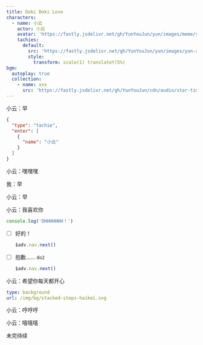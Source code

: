 ```yaml
---
title: Doki Doki Love
characters:
  - name: 小云
    actor: 小云
    avatar: 'https://fastly.jsdelivr.net/gh/YunYouJun/yun/images/meme/yun-good-alpha-compressed.png'
    tachies:
      default:
        src: 'https://fastly.jsdelivr.net/gh/YunYouJun/yun/images/yun-alpha-compressed.webp'
        style:
          transform: scale(1) translateY(5%)
bgm:
  autoplay: true
  collection:
    - name: xxx
      src: 'https://fastly.jsdelivr.net/gh/YunYouJun/cdn/audio/star-timer.mp3'
---
```


小云：早

```json
{
  "type": "tachie",
  "enter": [
    {
      "name": "小云"
    }
  ]
}
```

小云：嘿嘿嘿

我：早

小云：早

小云：我喜欢你

```ts
console.log('OHHHHHHH！')
```

- [ ] 好的！

  ```ts
  $adv.nav.next()
  ```

- [ ] 抱歉…… `do2`

  ```ts
  $adv.nav.next()
  ```

小云：希望你每天都开心

```yaml
type: background
url: /img/bg/stacked-steps-haikei.svg
```

小云：哼哼哼

小云：嘻嘻嘻

未完待续
